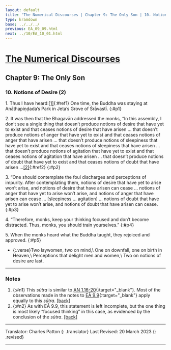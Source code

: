 ```yaml
---
layout: default
title: 'The Numerical Discourses | Chapter 9: The Only Son | 10. Notions of Desire (2)'
type: kramdown
base: ../../../
previous: EA_09_09.html
next: ../10/EA_10_01.html
---
```


# [The Numerical Discourses](../index.html)
## Chapter 9: The Only Son
### 10. Notions of Desire (2)

1\. Thus I have heard:[\[1\]](#n1){:#ref1} One time, the Buddha was staying at Anāthapiṇḍada’s Park in Jeta’s Grove of Śrāvastī.
{:#p1}

2\. It was then that the Bhagavān addressed the monks, “In this assembly, I don’t see a single thing that doesn’t produce notions of desire that have yet to exist and that ceases notions of desire that have arisen  … that doesn’t produce notions of anger that have yet to exist and that ceases notions of anger that have arisen  … that doesn’t produce notions of sleepiness that have yet to exist and that ceases notions of sleepiness that have arisen  … that doesn’t produce notions of agitation that have yet to exist and that ceases notions of agitation that have arisen  … that doesn’t produce notions of doubt that have yet to exist and that ceases notions of doubt that have arisen …[\[2\]](#n2){:#ref2}
{:#p2}

3\. “One should contemplate the foul discharges and perceptions of impurity. After contemplating them, notions of desire that have yet to arise won’t arise, and notions of desire that have arisen can cease … notions of anger that have yet to arise won’t arise, and notions of anger that have arisen can cease … [sleepiness … agitation] … notions of doubt that have yet to arise won’t arise, and notions of doubt that have arisen can cease.
{:#p3}

4\. “Therefore, monks, keep your thinking focused and don’t become distracted. Thus, monks, you should train yourselves.”
{:#p4}

5\. When the monks heard what the Buddha taught, they rejoiced and approved.
{:#p5}

* {:.verse}Two laywomen, two on mind,\\
One on downfall, one on birth in Heaven,\\
Perceptions that delight men and women,\\
Two on notions of desire are last.

---

### Notes

1. {:#n1} This *sūtra* is similar to [AN 1.16-20](https://www.suttacentral.net/an1.11-20/en/sujato){:target="_blank"}. Most of the observations made in the notes to [EĀ 9.9](EA_09_09.html#n1){:target="_blank"} apply equally to this *sūtra*. [\[back\]](#ref1)
2. {:#n2} As with EĀ 9.9, this statement is left incomplete, but the one thing is most likely “focused thinking” in this case, as evidenced by the conclusion of the *sūtra*. [\[back\]](#ref2)

---

Translator: Charles Patton
{: .translator}
Last Revised: 20 March 2023
{: .revised}

---